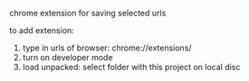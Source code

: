 chrome extension for saving selected urls

to add extension:

1. type in urls of browser: chrome://extensions/
2. turn on developer mode
3. load unpacked: select folder with this project on local disc